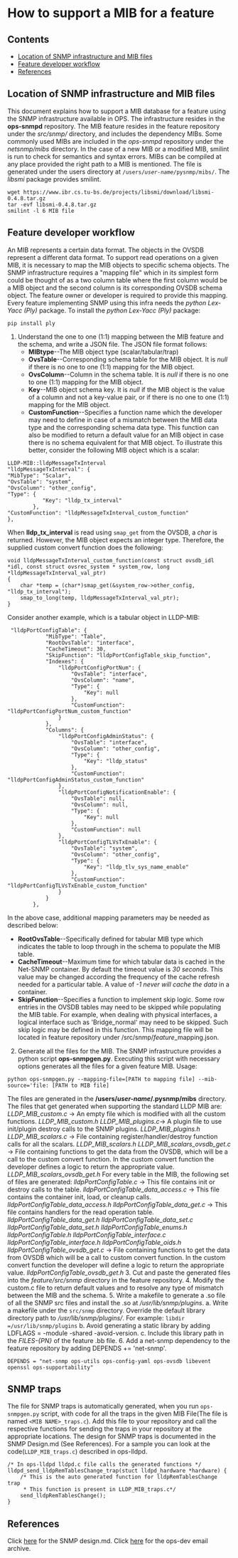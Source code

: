 How to support a MIB for a feature
====
Contents
---
- [Location of SNMP infrastructure and MIB files](#location-of-snmp-infrastructure-and-mib-files)
- [Feature developer workflow](#feature-developer-workflow)
- [References](#references)

Location of SNMP infrastructure and MIB files
---------------------------------------------
This document explains how to support a MIB database for a feature using the SNMP infrastructure available in OPS. The infrastructure resides in the **ops-snmpd** repository.
The MIB feature resides in the feature repository under the *src/snmp/* directory, and includes the dependency MIBs. Some commonly used MIBs are included in the *ops-snmpd* repository under the *netsnmp/mibs* directory. In the case of a new MIB or a modified MIB, smilint is run to check for semantics and syntax errors.
MIBs can be compiled at any place provided the right path to a MIB is mentioned. The file is generated under the users directory at `/users/`*`user-name`*`/pysnmp/mibs/`. The *libsmi* package provides smilint.
```
wget https://www.ibr.cs.tu-bs.de/projects/libsmi/download/libsmi-0.4.8.tar.gz
tar -evf libsmi-0.4.8.tar.gz
smilint -l 6 MIB file
```
Feature developer workflow
--------------------------
An MIB represents a certain data format. The objects in the OVSDB represent a different data format. To support read operations on a given MIB, it is necessary to map the MIB objects to specific schema objects. The SNMP infrastructure requires a "mapping file" which in its simplest form could be thought of as a two column table where the first column would be a MIB object and the second column is its corresponding OVSDB schema object. The feature owner or developer is required to provide this mapping. Every feature implementing SNMP using this infra needs the *python Lex-Yacc (Ply)* package.
To install the *python Lex-Yacc (Ply)* package:
```
pip install ply
```
1. Understand the one to one (1:1) mapping between the MIB feature and the schema,  and write a JSON file.
The JSON file format follows:
	- **MIBtype**--The MIB object type (scalar/tabular/trap)
	- **OvsTable**--Corresponding schema table for the MIB object. It is *null* if there is no one to one (1:1) mapping for the MIB object.
	- **OvsColumn**--Column in the schema table. It is *null* if there is no one to one (1:1) mapping for the MIB object.
	- **Key**--MIB object schema key. It is *null* if the MIB object is the value of a column and not a key-value pair,  or if there is no one to one (1:1) mapping for the MIB object.
	- **CustomFunction**--Specifies a function name which the developer may need to define in case of a mismatch between the MIB data type and the corresponding schema data type. This function can also be modified to return a default value for an MIB object in case there is no schema equivalent for that MIB object.
To illustrate this better, consider the following MIB object which is a scalar:
```
LLDP-MIB::lldpMessageTxInterval
"lldpMessageTxInterval": {
"MibType": "Scalar",
"OvsTable": "system",
"OvsColumn": "other_config",
"Type": {
           "Key": "lldp_tx_interval"
        },
"CustomFunction": "lldpMessageTxInterval_custom_function"
},
```
When **lldp_tx_interval** is read using `smap_get` from the OVSDB, a *char* is returned. However, the MIB object expects an integer type. Therefore, the supplied custom convert function does the following:
```
void lldpMessageTxInterval_custom_function(const struct ovsdb_idl *idl, const struct ovsrec_system * system_row, long *lldpMessageTxInterval_val_ptr)
{
    char *temp = (char*)smap_get(&system_row->other_config, "lldp_tx_interval");
    smap_to_long(temp, lldpMessageTxInterval_val_ptr);
}
```
Consider another example, which is a tabular object in LLDP-MIB:
```
 "lldpPortConfigTable": {
            "MibType": "Table",
            "RootOvsTable": "interface",
            "CacheTimeout": 30,
            "SkipFunction": "lldpPortConfigTable_skip_function",
            "Indexes": {
                "lldpPortConfigPortNum": {
                    "OvsTable": "interface",
                    "OvsColumn": "name",
                    "Type": {
                        "Key": null
                    },
                    "CustomFunction": "lldpPortConfigPortNum_custom_function"
                }
            },
            "Columns": {
                "lldpPortConfigAdminStatus": {
                    "OvsTable": "interface",
                    "OvsColumn": "other_config",
                    "Type": {
                        "Key": "lldp_status"
                    },
                    "CustomFunction": "lldpPortConfigAdminStatus_custom_function"
                },
                "lldpPortConfigNotificationEnable": {
                    "OvsTable": null,
                    "OvsColumn": null,
                    "Type": {
                        "Key": null
                    },
                    "CustomFunction": null
                },
                "lldpPortConfigTLVsTxEnable": {
                    "OvsTable": "system",
                    "OvsColumn": "other_config",
                    "Type": {
                        "Key": "lldp_tlv_sys_name_enable"
                    },
                    "CustomFunction": "lldpPortConfigTLVsTxEnable_custom_function"
                }
            }
        },
```
In the above case, additional mapping parameters may be needed as described below:
  - **RootOvsTable**--Specifically defined for tabular MIB type which indicates the table to loop through in the schema to populate the MIB table.
  - **CacheTimeout**--Maximum time for which tabular data is cached in the Net-SNMP container. By default the timeout value is *30 seconds*. This value may be changed according the frequency of the cache refresh needed for a particular table. A value of *-1 never will cache the data* in a container.
 - **SkipFunction**--Specifies a function to implement skip logic. Some row entries in the OVSDB tables may need to be skipped while populating the MIB table.
For example, when dealing with physical interfaces, a logical interface such as 'Bridge_normal' may need to be skipped. Such skip logic may be defined in this function.
This mapping file will be located in feature repository under /src/snmp/*feature*_mapping.json.
2. Generate all the files for the MIB.
The SNMP infrastructure provides a python script **ops-snmpgen.py**. Executing this script with necessary options generates all the files for a given feature MIB.
Usage:
```
python ops-snmpgen.py --mapping-file=[PATH to mapping file] --mib-source='file: [PATH to MIB file]
```
The files are generated in the **/users/*user-name*/.pysnmp/mibs** directory.
The files that get generated when supporting the standard LLDP MIB are:
*LLDP_MIB_custom.c*  -> An empty file which is modified with all the custom functions.
*LLDP_MIB_custom.h*
*LLDP_MIB_plugins.c*-> A plugin file to use init/plugin destroy calls to the SNMP plugins.
*LLDP_MIB_plugins.h*
*LLDP_MIB_scalars.c* -> File containing register/handler/destroy function calls for all the scalars.
*LLDP_MIB_scalars.h*
*LLDP_MIB_scalars_ovsdb_get.c* -> File containing functions to get the data from the OVSDB, which will be a call to the custom convert function. In the custom convert function the developer defines a logic to return the appropriate value.
*LLDP_MIB_scalars_ovsdb_get.h*
For every table in the MIB, the following set of files are generated:
*lldpPortConfigTable.c* -> This file contains init or destroy calls to the table.
*lldpPortConfigTable_data_access.c* -> This file contains the container init, load, or cleanup calls.
*lldpPortConfigTable_data_access.h*
*lldpPortConfigTable_data_get.c* -> This file contains handlers for the read operation table.
*lldpPortConfigTable_data_get.h*
*lldpPortConfigTable_data_set.c*
*lldpPortConfigTable_data_set.h*
*lldpPortConfigTable_enums.h*
*lldpPortConfigTable.h*
*lldpPortConfigTable_interface.c*
*lldpPortConfigTable_interface.h*
*lldpPortConfigTable_oids.h*
*lldpPortConfigTable_ovsdb_get.c* -> File containing functions to get the data from OVSDB which will be a call to custom convert function. In the custom convert function the developer will define a logic to return the appropriate value.
*lldpPortConfigTable_ovsdb_get.h*
3. Cut and paste the generated files into the *feature/src/snmp* directory in the feature repository.
4.  Modify the custom.c file to return default values and to resolve any type of mismatch between the MIB and the schema.
5.  Write a makefile to generate a .so file of all the SNMP src files and install the .so at */usr/lib/snmp/plugins*.
  a. Write a makefile under the `src/snmp` directory. Override the default library directory path to  */usr/lib/snmp/plugins/*. For example:
 `libdir =/usr/lib/snmp/plugins`
  b. Avoid generating a static library by adding LDFLAGS = -module -shared -avoid-version.
  c. Include this library path in the *FILES-{PN}* of the feature .bb file.
6.  Add a net-snmp dependency to the feature repository by adding DEPENDS += 'net-snmp'.
```
DEPENDS = "net-snmp ops-utils ops-config-yaml ops-ovsdb libevent openssl ops-supportability"
```

SNMP traps
-------
The file for SNMP traps is automatically generated, when you run `ops-snmpgen.py` script, with code for all the traps in the given MIB File(The file is named `<MIB NAME>_traps.c`). Add this file to your repository and call the respective functions for sending the traps in your repository at the appropriate locations. The design for SNMP traps is documented in the SNMP Design.md (See References). For a sample you can look at the code(`LLDP_MIB_traps.c`) described in ops-lldpd.
```
/* In ops-lldpd lldpd.c file calls the generated functions */
lldpd_send_lldpRemTablesChange_trap(stuct lldpd_hardware *hardware) {
    /* This is the auto generated function for lldpRemTablesChange trap 
     * This function is present in LLDP_MIB_traps.c*/
    send_lldpRemTablesChange();
}
```

References
------
Click [here](documents/user/snmp_design) for the SNMP design.md.
Click [here](http://lists.openswitch.net/pipermail/ops-dev/2016-January/001395.html) for the ops-dev email archive.
